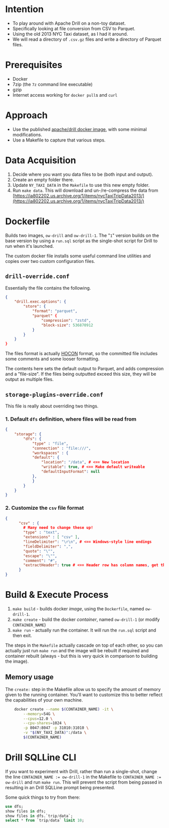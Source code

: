 # Intention

* To play around with Apache Drill on a non-toy dataset.
* Specifically looking at file conversion from CSV to Parquet.
* Using the old 2013 NYC Taxi dataset, as I had it around.
* We will read a directory of `.csv.gz` files and write a directory of Parquet files.


# Prerequisites

* Docker
* 7zip (the `7z` command line executable)
* gzip
* Internet access working for `docker pull`s and `curl`


# Approach

* Use the published [apache/drill docker image](https://hub.docker.com/r/apache/drill),
  with some minimal modifications.
* Use a Makefile to capture that various steps.


# Data Acquisition

1. Decide where you want you data files to be (both input and output).
2. Create an empty folder there.
3. Update `NY_TAXI_DATA` in the `Makefile` to use this new empty folder.
4. Run `make data`.  This will download and un-/re-compress the data from
   [https://ia802202.us.archive.org/1/items/nycTaxiTripData2013/](https://ia802202.us.archive.org/1/items/nycTaxiTripData2013/)


# Dockerfile

Builds two images, `ow-drill` and `ow-drill-1`.  The "`1`" version builds on the base version
by using a `run.sql` script as the single-shot script for Drill to run when it's launched.

The custom docker file installs some useful command line utilities and copies over two 
custom configuration files.

## `drill-override.conf`

Essentially the file contains the following.

```json
{
    "drill.exec.options": {
        "store": {
            "format": "parquet",
            "parquet" {
                "compression": "zstd",
                "block-size": 536870912
            }
        }
    }
}
```

The files format is actually [HOCON](https://github.com/lightbend/config/blob/master/HOCON.md)
format, so the committed file includes some comments and some looser formatting.

The contents here sets the default output to Parquet, and adds compression and a "file-size".
If the files being outputted exceed this size, they will be output as multiple files.

## `storage-plugins-override.conf`

This file is really about overriding two things.

### 1. Default `dfs` definition, where files will be read from

```json
{
    "storage": {
        "dfs": {
            "type" : "file",
            "connection" : "file:///",
            "workspaces" : {
            "default": {
                "location": "/data", # <== New location
                "writable": true, # <== Make default writeable
                "defaultInputFormat": null
            },  
            }  
        } 
    }    
}
```

### 2. Customize the `csv` file format

```json
{
      "csv" : {
        # Many need to change these up!
        "type" : "text",
        "extensions" : [ "csv" ],
        "lineDelimiter": "\r\n", # <== Windows-style line endings
        "fieldDelimiter": ",",
        "quote": "\"",
        "escape": "\"",
        "comment": "#",
        "extractHeader": true # <== Header row has column names, get them 
      }
}      
```

# Build & Execute Process

1. `make build` - builds docker _image_, using the `Dockerfile`, named `ow-drill-1`.
2. `make create` - build the docker _container_, named `ow-drill-1` (or modify `CONTAINER_NAME`)
3. `make run` - actually run the container.  It will run the `run.sql` script and then exit.

The steps in the `Makefile` actually cascade on top of each other, so you can actually just run
`make run` and the image will be rebuilt if required and container rebuilt (always - but this is
very quick in comparison to building the image).

## Memory usage

The `create:` step in the Makefile allow us to specify the amount of memory given to the 
running container.  You'll want to customize this to better reflect the capabilities of your
own machine.

```bash
	docker create --name $(CONTAINER_NAME) -it \
		--memory=54G \
		--cpus=12.0 \
		--cpu-shares=1024 \
		-p 8047:8047 -p 31010:31010 \
		-v "$(NY_TAXI_DATA)":/data \
		$(CONTAINER_NAME)

```

# Drill SQLLine CLI

If you want to experiment with Drill, rather than run a single-shot, change
the line `CONTAINER_NAME := ow-drill-1` in the Makefile to `CONTAINER_NAME := ow-drill`
and run `make run`.  This will prevent the script from being passed in
resulting in an Drill SQLLine prompt being presented.

Some quick things to try from there:

```sql
use dfs;
show files in dfs;
show files in dfs.`trip/data`;
select * from `trip/data` limit 10;
```
